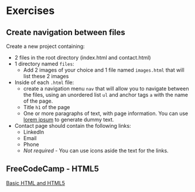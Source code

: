 # Exercises

## Create navigation between files

Create a new project containing:

- 2 files in the root directory (index.html and contact.html)
- 1 directory named `files`:
  - Add 2 images of your choice and 1 file named `images.html` that will list these 2 images
- Inside of each `.html` file:
  - create a navigation menu `nav` that will allow you to navigate between the files, using an unordered list `ul` and anchor tags `a` with the name of the page.
  - Title `h1` of the page
  - One or more paragraphs of text, with page information. You can use [lorem ipsum](https://www.lipsum.com/) to generate dummy text.
- Contact page should contain the following links:
  - LinkedIn
  - Email
  - Phone
  - _Not required_ - You can use icons aside the text for the links.

## FreeCodeCamp - HTML5

[Basic HTML and HTML5](https://www.freecodecamp.org/learn/responsive-web-design/basic-html-and-html5/)
